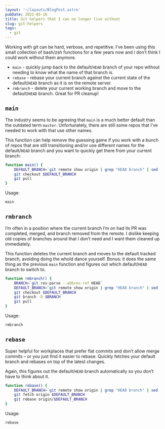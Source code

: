 ```yaml
---
layout: '~/layouts/BlogPost.astro'
pubDate: 2022-05-16
title: Git helpers that I can no longer live without
slug: git-helpers
tags:
  - git
---
```


Working with git can be hard, verbose, and repetitive. I’ve been using this small collection of bash/zsh functions for a few years now and I don’t think I could work without them anymore.

- `main` - quickly jump back to the default/`HEAD` branch of your repo without needing to know what the name of that branch is.
- `rebase` - rebase your current branch against the current state of the default/`HEAD` branch as it is on the remote server.
- `rmbranch` - delete your current working branch and move to the default/`HEAD` branch. Great for PR cleanup!

<!-- truncate -->

## `main`

The industry seems to be agreeing that `main` is a much better default than the outdated term `master`. Unfortunately, there are still some repos that I’ve needed to work with that use other names.

This function can help remove the guessing game if you work with a bunch of repos that are still transitioning and/or use different names for the default/`HEAD` branch and you want to quickly get there from your current branch:

```bash title="Add to your ~/.zshrc or ~/.bashrc"
function main() {
    DEFAULT_BRANCH=`git remote show origin | grep "HEAD branch" | sed 's/.*: //'`
    git checkout $DEFAULT_BRANCH
    git pull
}
```

Usage:

```bash
main
```

## `rmbranch`

I’m often in a position where the current branch I’m on had its PR was completed, merged, and branch removed from the remote. I dislike keeping old copies of branches around that I don’t need and I want them cleaned up immediately.

This function deletes the current branch and moves to the default tracked branch, avoiding doing the whold dance yourself. Bonus: it does the same thing as the previous `main` function and figures out which default/`HEAD` branch to switch to.

```bash title="Add to your ~/.zshrc or ~/.bashrc"
function rmbranch() {
    BRANCH=`git rev-parse --abbrev-ref HEAD`
    DEFAULT_BRANCH=`git remote show origin | grep "HEAD branch" | sed 's/.*: //'`
    git checkout $DEFAULT_BRANCH
    git branch -D $BRANCH
    git pull
}
```

Usage:

```bash
rmbranch
```

## `rebase`

Super helpful for workplaces that prefer flat commits and don’t allow merge commits – or you just find it easier to rebase. Quickly fetches your default branch and rebases on top of the latest changes.

Again, this figures out the default/`HEAD` branch automatically so you don’t have to think about it.

```bash title="Add to your ~/.zshrc or ~/.bashrc"
function rebase() {
    DEFAULT_BRANCH=`git remote show origin | grep "HEAD branch" | sed 's/.*: //'`
    git fetch origin $DEFAULT_BRANCH
    git rebase origin/$DEFAULT_BRANCH
}
```

Usage:

```
rebase
```

